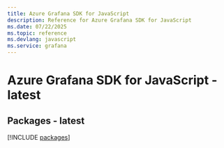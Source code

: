 ```yaml
---
title: Azure Grafana SDK for JavaScript
description: Reference for Azure Grafana SDK for JavaScript
ms.date: 07/22/2025
ms.topic: reference
ms.devlang: javascript
ms.service: grafana
---
```

# Azure Grafana SDK for JavaScript - latest
## Packages - latest
[!INCLUDE [packages](grafana-index.md)]